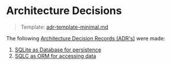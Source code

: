 # Architecture Decisions

> Template: [adr-template-minimal.md](https://raw.githubusercontent.com/adr/madr/refs/heads/develop/template/adr-template-minimal.md)

The following [Architecture Decision Records (ADR's)](https://adr.github.io/) were made:

1. [SQLite as Database for persistence](./01-sqlite-as-database.md)
2. [SQLC as ORM for accessing data](./02-sqlc-as-orm.md)

